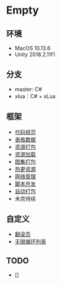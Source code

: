 # Empty

## 环境
* MacOS 10.13.6
* Unity 2018.2.11f1

## 分支
* master: C#
* xlua：C# + xLua

## 框架
* [代码规范](References/Style/README.md)
* [表格数据](References/Excel/README.md)
* [资源打包](References/Asset/ASSETBUNDLE.md)
* [资源加载](References/Asset/RESOURCE.md)
* [图集打包](References/Atlas/README.md)
* [热更资源](References/Asset/UPDATER.md)
* [网络管理](References/Net/README.md)
* [脚本开发](References/Lua/README.md)
* [自动打包](References/Jenkins/README.md)
* 未完待续

## 自定义
* [翻滚页](References/Extension/SCROLLPAGE.md)
* [无限循环列表](References/Extension/SCROLL.md)

## TODO
* []